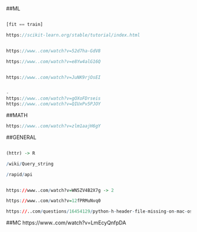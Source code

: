##ML

```javascript

[fit == train]

https://scikit-learn.org/stable/tutorial/index.html


https://www..com/watch?v=52d7ha-GdV8

https://www..com/watch?v=e8Yw4alG16Q


https://www..com/watch?v=JuNK9rjOsEI


-
https://www..com/watch?v=gOXoFDrseis
https://www..com/watch?v=QIUxPv5PJOY

```


##MATH
```javascript
https://www..com/watch?v=zlm1aajH6gY
```


##GENERAL

```R

(httr) -> R

/wiki/Query_string

/rapid/api
```

```R

https://www..com/watch?v=WN5ZV4B2X7g -> 2

https://www..com/watch?v=12fPRMuNvq0

https://..com/questions/16454129/python-h-header-file-missing-on-mac-os-x-10-6 -> s1

```

##MC
https://www..com/watch?v=LmEcyQnfpDA
